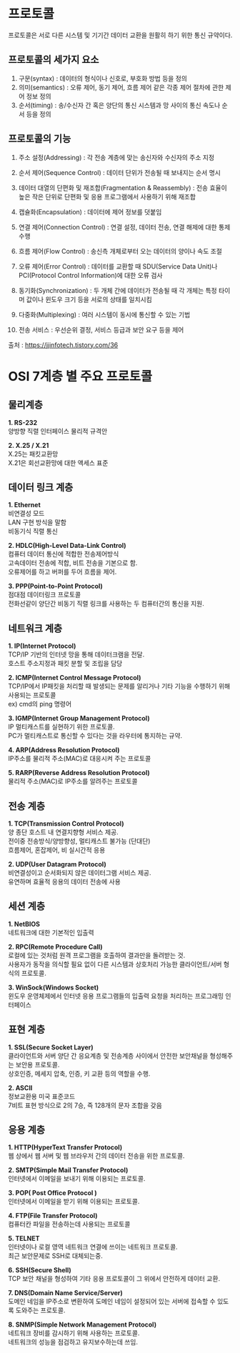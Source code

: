 # 프로토콜
프로토콜은 서로 다른 시스템 및 기기간 데이터 교환을 원활히 하기 위한 통신 규약이다.  

## 프로토콜의 세가지 요소
1. 구문(syntax) : 데이터의 형식이나 신호로, 부호화 방법 등을 정의
2. 의미(semantics) : 오류 제어, 동기 제어, 흐름 제어 같은 각종 제어 절차에 관한 제어 정보 정의
3. 순서(timing) : 송/수신자 간 혹은 양단의 통신 시스템과 망 사이의 통신 속도나 순서 등을 정의

## 프로토콜의 기능
  1) 주소 설정(Addressing) : 각 전송 계층에 맞는 송신자와 수신자의 주소 지정

  2) 순서 제어(Sequence Control) : 데이터 단위가 전송될 때 보내지는 순서 명시

  3) 데이터 대열의 단편화 및 재조합(Fragmentation & Reassembly) : 전송 효율이 높은 작은 단위로 단편화 및 응용 프로그램에서 사용하기 위해 재조합

  4) 캡슐화(Encapsulation) : 데이터에 제어 정보를 덧붙임

  5) 연결 제어(Connection Control) : 연결 설정, 데이터 전송, 연결 해제에 대한 통제 수행

  6) 흐름 제어(Flow Control) : 송신측 개체로부터 오는 데이터의 양이나 속도 조절

  7) 오류 제어(Error Control) : 데이터를 교환할 때 SDU(Service Data Unit)나 PCI(Protocol Control Information)에 대한 오류 검사 

  8) 동기화(Synchronization) : 두 개체 간에 데이터가 전송될 때 각 개체는 특정 타이머 값이나 윈도우 크기 등을 서로의 상태를 일치시킴

  9) 다중화(Multiplexing) : 여러 시스템이 동시에 통신할 수 있는 기법

  10) 전송 서비스 : 우선순위 결정, 서비스 등급과 보안 요구 등을 제어

출처 : https://jjinfotech.tistory.com/36  

# OSI 7계층 별 주요 프로토콜
## 물리계층
**1. RS-232**  
양방향 직렬 인터페이스 물리적 규격안

**2. X.25 / X.21**  
X.25는 패킷교환망  
X.21은 회선교환망에 대한 액세스 표준

## 데이터 링크 계층
**1. Ethernet**   
비연결성 모드  
LAN 구현 방식을 말함  
비동기식 직렬 통신  

**2. HDLC(High-Level Data-Link Control)**  
컴퓨터 데이터 통신에 적합한 전송제어방식  
고속데이터 전송에 적합, 비트 전송을 기본으로 함.  
오류제어를 하고 버퍼를 두어 흐름을 제어.

**3. PPP(Point-to-Point Protocol)**  
점대점 데이터링크 프로토콜  
전화선같이 양단간 비동기 직렬 링크를 사용하는 두 컴퓨터간의 통신을 지원.

## 네트워크 계층
**1. IP(Internet Protocol)**  
TCP/IP 기반의 인터넷 망을 통해 데이터크램을 전달.  
호스트 주소지정과 패킷 분할 및 조립을 담당

**2. ICMP(Internet Control Message Protocol)**  
TCP/IP에서 IP패킷을 처리할 때 발생되는 문제를 알리거나 기타 기능을 수행하기 위해 사용되는 프로토콜  
ex) cmd의 ping 명령어

**3. IGMP(Internet Group Management Protocol)**  
IP 멀티캐스트를 실현하기 위한 프로토콜.  
PC가 멀티캐스트로 통신할 수 있다는 것을 라우터에 통지하는 규약.  

**4. ARP(Address Resolution Protocol)**  
IP주소를 물리적 주소(MAC)로 대응시켜 주는 프로토콜

**5. RARP(Reverse Address Resolution Protocol)**  
물리적 주소(MAC)로 IP주소를 알려주는 프로토콜

## 전송 계층
**1. TCP(Transmission Control Protocol)**  
양 종단 호스트 내 연결지향형 서비스 제공.  
전이중 전송방식/양방향성, 멀티캐스트 불가능 (단대단)  
흐름제어, 혼잡제어, 비 실시간적 응용

**2. UDP(User Datagram Protocol)**  
비연결성이고 순서화되지 않은 데이터그램 서비스 제공.  
유연하며 효율적 응용의 데이터 전송에 사용  

## 세션 계층
**1. NetBIOS**  
네트워크에 대한 기본적인 입출력

**2. RPC(Remote Procedure Call)**  
로컬에 있는 것처럼 원격 프로그램을 호출하여 결과만을 돌려받는 것.  
사용자가 동작을 의식할 필요 없이 다른 시스템과 상호처리 가능한 클라이언트/서버 형식의 프로토콜.  

**3. WinSock(Windows Socket)**  
윈도우 운영체제에서 인터넷 응용 프로그램들의 입출력 요청을 처리하는 프로그래밍 인터페이스
​
## 표현 계층
**1. SSL(Secure Socket Layer)**  
클라이언트와 서버 양단 간 응요계층 및 전송계층 사이에서 안전한 보안채널을 형성해주는 보안용 프로토콜.  
상호인증, 메세지 압축, 인증, 키 교환 등의 역할을 수행.  

**2. ASCII**  
정보교환용 미국 표준코드  
7비트 표현 방식으로 2의 7승, 즉 128개의 문자 조합을 갖음​

## 응용 계층
**1. HTTP(HyperText Transfer Protocol)**  
웹 상에서 웹 서버 및 웹 브라우저 간의 데이터 전송을 위한 프로토콜.

**2. SMTP(Simple Mail Transfer Protocol)**  
인터넷에서 이메일을 보내기 위해 이용되는 프로토콜. 

**3. POP( Post Office Protocol )**    
인터넷에서 이메일을 받기 위해 이용되는 프로토콜.  

**4. FTP(File Transfer Protocol)**  
컴퓨터칸 파일을 전송하는데 사용되는 프로토콜

**5. TELNET**  
인터넷이나 로컬 영역 네트워크 연결에 쓰이는 네트워크 프로토콜.  
최근 보안문제로 SSH로 대체되는중.

**6. SSH(Secure Shell)**  
TCP 보안 채널을 형성하여 기타 응용 프로토콜이 그 위에서 안전하게 데이터 교환.

**7. DNS(Domain Name Service/Server)**  
도메인 네임을 IP주소로 변환하여 도메인 네임이 설정되어 있는 서버에 접속할 수 있도록 도와주는 프로토콜.

**8. SNMP(Simple Network Management Protocol)**  
네트워크 장비를 감시하기 위해 사용하는 프로토콜.  
네트워크의 성능을 점검하고 유지보수하는데 쓰임.
